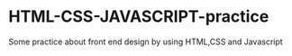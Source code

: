 # HTML-CSS-JAVASCRIPT-practice
Some practice about front end design by using HTML,CSS and Javascript

